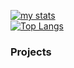 
[![my stats](https://github-readme-stats.vercel.app/api?username=NadavMenirav&show_icons=true&theme=radical&count_private=true&custom_title=NadavMenirav's%20Activity)](https://github.com/anuraghazra/github-readme-stats)  
[![Top Langs](https://github-readme-stats.vercel.app/api/top-langs/?username=NadavMenirav&layout=compact&theme=radical)](https://github.com/anuraghazra/github-readme-stats)
### Projects

